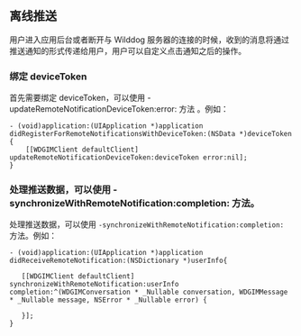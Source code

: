 ## 离线推送 

用户进入应用后台或者断开与 Wilddog 服务器的连接的时候，收到的消息将通过推送通知的形式传递给用户，用户可以自定义点击通知之后的操作。

### 绑定 deviceToken

首先需要绑定 deviceToken，可以使用 -updateRemoteNotificationDeviceToken:error: 方法 。例如：

```objc
- (void)application:(UIApplication *)application didRegisterForRemoteNotificationsWithDeviceToken:(NSData *)deviceToken
{
    [[WDGIMClient defaultClient] updateRemoteNotificationDeviceToken:deviceToken error:nil];
}
```

### 处理推送数据，可以使用 -synchronizeWithRemoteNotification:completion: 方法。

处理推送数据，可以使用 `-synchronizeWithRemoteNotification:completion:` 方法。例如：

```objc
- (void)application:(UIApplication *)application didReceiveRemoteNotification:(NSDictionary *)userInfo{
    
   [[WDGIMClient defaultClient] synchronizeWithRemoteNotification:userInfo completion:^(WDGIMConversation * _Nullable conversation, WDGIMMessage * _Nullable message, NSError * _Nullable error) {
        
   }];
}
    
```